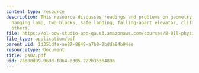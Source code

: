 ```yaml
---
content_type: resource
description: This resource discusses readings and problems on geometry and angles,
  hanging lamp, two blocks, safe landing, falling-apart elevator, cliff diving and
  others.
file: https://ol-ocw-studio-app-qa.s3.amazonaws.com/courses/8-01l-physics-i-classical-mechanics-fall-2005/7ad00d99069df864d305222b353b489a_ps02.pdf
file_type: application/pdf
parent_uid: 1d351dfe-ae87-8648-a7b8-2bdda84b94ee
resourcetype: Document
title: ps02.pdf
uid: 7ad00d99-069d-f864-d305-222b353b489a
---
```

